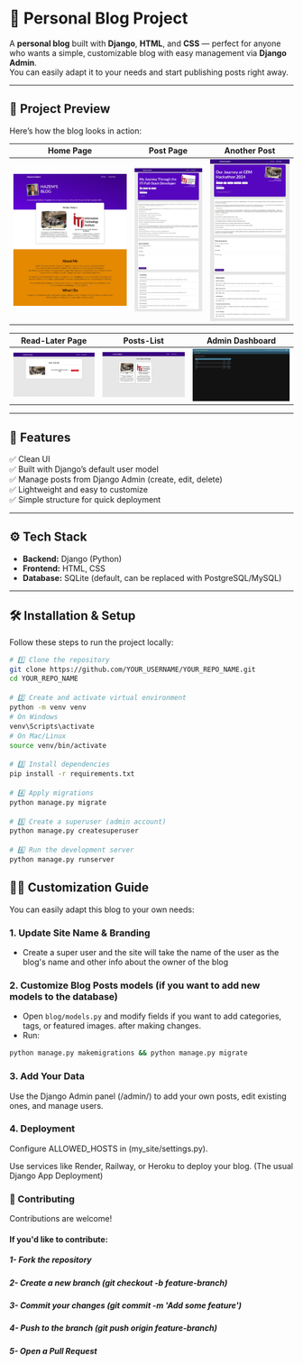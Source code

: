 # 📝 Personal Blog Project

A **personal blog** built with **Django**, **HTML**, and **CSS** — perfect for anyone who wants a simple, customizable blog with easy management via **Django Admin**.  
You can easily adapt it to your needs and start publishing posts right away.

---

## 📸 Project Preview

Here’s how the blog looks in action:  

| Home Page | Post Page | Another Post |
|----------|-----------|----------------|
| ![Home Page](Previews/home.jpeg) | ![Blog Post](Previews/post1.jpeg) | ![Admin](Previews/post2.jpeg) |

| Read-Later Page | Posts-List | Admin Dashboard |
|-------------|-----------|----------------|
| ![Create Post](Previews/read-later.jpeg) | ![Edit Post](Previews/posts-list.jpeg) | ![Admin](Previews/admin-panel.jpeg) |



---

## 🚀 Features

✅ Clean UI  
✅ Built with Django’s default user model  
✅ Manage posts from Django Admin (create, edit, delete)  
✅ Lightweight and easy to customize  
✅ Simple structure for quick deployment  

---

## ⚙️ Tech Stack

- **Backend:** Django (Python)
- **Frontend:** HTML, CSS
- **Database:** SQLite (default, can be replaced with PostgreSQL/MySQL)

---

## 🛠 Installation & Setup

Follow these steps to run the project locally:

```bash
# 1️⃣ Clone the repository
git clone https://github.com/YOUR_USERNAME/YOUR_REPO_NAME.git
cd YOUR_REPO_NAME

# 2️⃣ Create and activate virtual environment
python -m venv venv
# On Windows
venv\Scripts\activate
# On Mac/Linux
source venv/bin/activate

# 3️⃣ Install dependencies
pip install -r requirements.txt

# 4️⃣ Apply migrations
python manage.py migrate

# 5️⃣ Create a superuser (admin account)
python manage.py createsuperuser

# 6️⃣ Run the development server
python manage.py runserver

```
## 🧑‍💻 Customization Guide

You can easily adapt this blog to your own needs:  

### 1. Update Site Name & Branding
- Create a super user and the site will take the name of the user as the blog's name and other info about the owner of the blog

### 2. Customize Blog Posts models (if you want to add new models to the database)
- Open `blog/models.py` and modify fields if you want to add categories, tags, or featured images.
after making changes.
- Run:

```bash
python manage.py makemigrations && python manage.py migrate
```

### 3. Add Your Data

Use the Django Admin panel (/admin/) to add your own posts, edit existing ones, and manage users.

### 4. Deployment

Configure ALLOWED_HOSTS in (my_site/settings.py).

Use services like Render, Railway, or Heroku to deploy your blog. (The usual Django App Deployment)


### 🤝 Contributing

Contributions are welcome!

#### If you'd like to contribute:

##### 1- Fork the repository
##### 2- Create a new branch (git checkout -b feature-branch)
##### 3- Commit your changes (git commit -m 'Add some feature')
##### 4- Push to the branch (git push origin feature-branch)
##### 5- Open a Pull Request